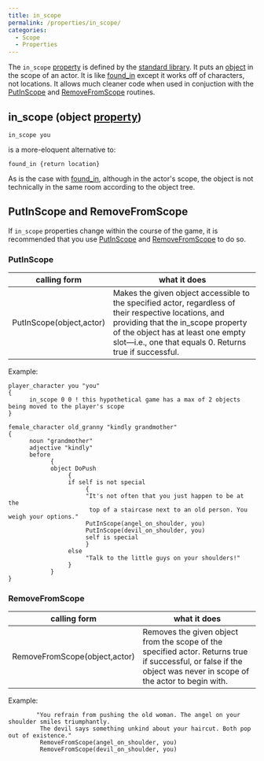 ```yaml
---
title: in_scope
permalink: /properties/in_scope/
categories: 
  - Scope
  - Properties
---
```


The `in_scope` [property](properties/) is defined by the
[standard library](library/). It puts an
[object](globals/object/) in the scope of an actor. It is like
[found_in](scope/found_in/) except it works off of characters, not
locations. It allows much cleaner code when used in conjuction with the
[PutInScope](#putinscope) and
[RemoveFromScope](#removefromscope) routines.

## in_scope (object [property](properties/))

    in_scope you

is a more-eloquent alternative to:

    found_in {return location}

As is the case with [found_in](scope/found_in/), although in the
actor's scope, the object is not technically in the same room according
to the object tree.

## PutInScope and RemoveFromScope

If `in_scope` properties change within the course of the game, it is
recommended that you use [PutInScope](#putinscope)
and [RemoveFromScope](#removefromscope) to do so.

### PutInScope

| calling form             | what it does                                                                                                                                                                                                                                 |
|--------------------------|----------------------------------------------------------------------------------------------------------------------------------------------------------------------------------------------------------------------------------------------|
| PutInScope(object,actor) | Makes the given object accessible to the specified actor, regardless of their respective locations, and providing that the in_scope property of the object has at least one empty slot—i.e., one that equals 0. Returns true if successful. |

Example:

    player_character you "you"
    {
          in_scope 0 0 ! this hypothetical game has a max of 2 objects being moved to the player's scope
    }

    female_character old_granny "kindly grandmother"
    {
          noun "grandmother"
          adjective "kindly"
          before
                {
                object DoPush
                     {
                     if self is not special
                          {
                          "It's not often that you just happen to be at the
                           top of a staircase next to an old person. You weigh your options."
                          PutInScope(angel_on_shoulder, you)
                          PutInScope(devil_on_shoulder, you)
                          self is special
                          }
                     else
                          "Talk to the little guys on your shoulders!"
                     }
                }
    }

### RemoveFromScope

| calling form                  | what it does                                                                                                                                                      |
|-------------------------------|-------------------------------------------------------------------------------------------------------------------------------------------------------------------|
| RemoveFromScope(object,actor) | Removes the given object from the scope of the specified actor. Returns true if successful, or false if the object was never in scope of the actor to begin with. |

Example:

            "You refrain from pushing the old woman. The angel on your shoulder smiles triumphantly.
             The devil says something unkind about your haircut. Both pop out of existence."
             RemoveFromScope(angel_on_shoulder, you)
             RemoveFromScope(devil_on_shoulder, you)
